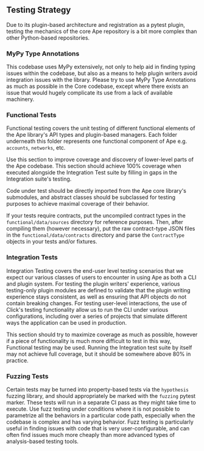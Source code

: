 ## Testing Strategy

Due to its plugin-based architecture and registration as a pytest plugin, testing the mechanics of the core Ape repository is a bit more complex than other Python-based repositories.

### MyPy Type Annotations

This codebase uses MyPy extensively, not only to help aid in finding typing issues within the codebase, but also as a means to help plugin writers avoid integration issues with the library.
Please try to use MyPy Type Annotations as much as possible in the Core codebase, except where there exists an issue that would hugely complicate its use from a lack of available machinery.

### Functional Tests

Functional testing covers the unit testing of different functional elements of the Ape library's API types and plugin-based managers.
Each folder underneath this folder represents one functional component of Ape e.g. `accounts`, `networks`, etc.

Use this section to improve coverage and discovery of lower-level parts of the Ape codebase.
This section should achieve 100% coverage when executed alongside the Integration Test suite by filling in gaps in the Integration suite's testing.

Code under test should be directly imported from the Ape core library's submodules, and abstract classes should be subclassed for testing purposes to achieve maximal coverage of their behavior.

If your tests require contracts, put the uncompiled contract types in the `functional/data/sources` directory for reference purposes.
Then, after compiling them (however necessary), put the raw contract-type JSON files in the `functional/data/contracts` directory and parse the `ContractType` objects in your tests and/or fixtures.

### Integration Tests

Integration Testing covers the end-user level testing scenarios that we expect our various classes
of users to encounter in using Ape as both a CLI and plugin system. For testing the plugin writers'
experience, various testing-only plugin modules are defined to validate that the plugin writing
experience stays consistent, as well as ensuring that API objects do not contain breaking changes.
For testing user-level interactions, the use of Click's testing functionality allow us to run the
CLI under various configurations, including over a series of projects that simulate different ways
the application can be used in production.

This section should try to maximize coverage as much as possible, however if a piece of
functionality is much more difficult to test in this way, Functional testing may be used. Running
the Integration test suite by itself may not achieve full coverage, but it should be somewhere
above 80% in practice.

### Fuzzing Tests

Certain tests may be turned into property-based tests via the `hypothesis` fuzzing library, and
should appropriately be marked with the `fuzzing` pytest marker. These tests will run in a separate
CI pass as they might take time to execute. Use fuzz testing under conditions where it is not
possible to parametrize all the behaviors in a particular code path, especially when the
codebase is complex and has varying behavior. Fuzz testing is particularly useful in finding issues
with code that is very user-configurable, and can often find issues much more cheaply than more
advanced types of analysis-based testing tools.
